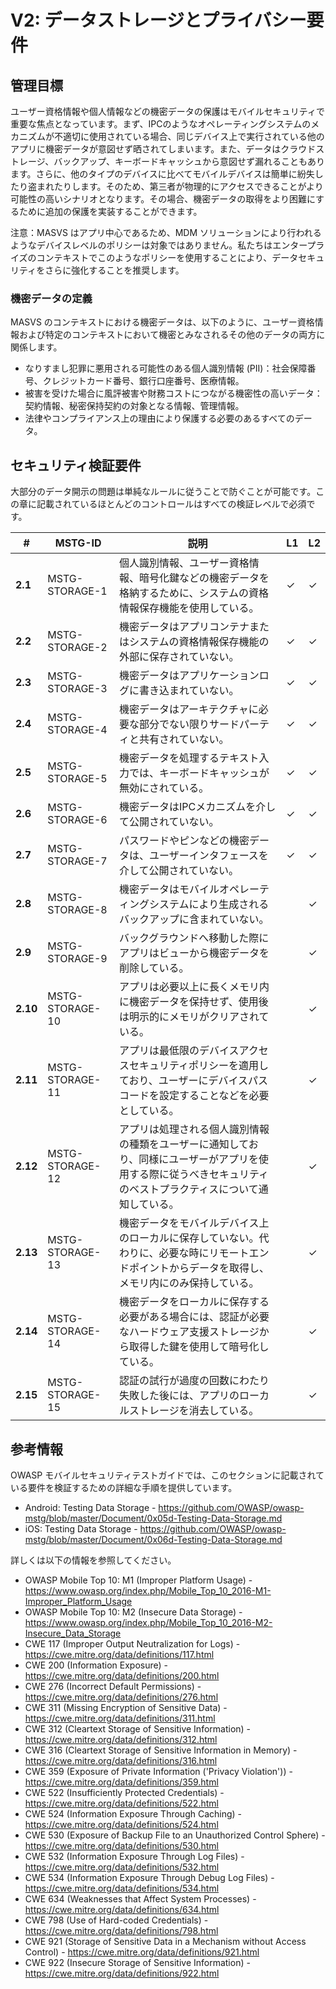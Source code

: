 # V2: データストレージとプライバシー要件

## 管理目標

ユーザー資格情報や個人情報などの機密データの保護はモバイルセキュリティで重要な焦点となっています。まず、IPCのようなオペレーティングシステムのメカニズムが不適切に使用されている場合、同じデバイス上で実行されている他のアプリに機密データが意図せず晒されてしまいます。また、データはクラウドストレージ、バックアップ、キーボードキャッシュから意図せず漏れることもあります。さらに、他のタイプのデバイスに比べてモバイルデバイスは簡単に紛失したり盗まれたりします。そのため、第三者が物理的にアクセスできることがより可能性の高いシナリオとなります。その場合、機密データの取得をより困難にするために追加の保護を実装することができます。

注意：MASVS はアプリ中心であるため、MDM ソリューションにより行われるようなデバイスレベルのポリシーは対象ではありません。私たちはエンタープライズのコンテキストでこのようなポリシーを使用することにより、データセキュリティをさらに強化することを推奨します。

### 機密データの定義

MASVS のコンテキストにおける機密データは、以下のように、ユーザー資格情報および特定のコンテキストにおいて機密とみなされるその他のデータの両方に関係します。

- なりすまし犯罪に悪用される可能性のある個人識別情報 (PII)：社会保障番号、クレジットカード番号、銀行口座番号、医療情報。
- 被害を受けた場合に風評被害や財務コストにつながる機密性の高いデータ：契約情報、秘密保持契約の対象となる情報、管理情報。
- 法律やコンプライアンス上の理由により保護する必要のあるすべてのデータ。

<div style="page-break-after: always;" >
</div>

## セキュリティ検証要件

大部分のデータ開示の問題は単純なルールに従うことで防ぐことが可能です。この章に記載されているほとんどのコントロールはすべての検証レベルで必須です。

| # | MSTG-ID | 説明 | L1 | L2 |
| -- | -------- | ---------------------- | - | - |
| **2.1** | MSTG-STORAGE-1 | 個人識別情報、ユーザー資格情報、暗号化鍵などの機密データを格納するために、システムの資格情報保存機能を使用している。 | ✓ | ✓ |
| **2.2** | MSTG-STORAGE-2 | 機密データはアプリコンテナまたはシステムの資格情報保存機能の外部に保存されていない。 | ✓ | ✓ |
| **2.3** | MSTG-STORAGE-3 | 機密データはアプリケーションログに書き込まれていない。 | ✓ | ✓ |
| **2.4** | MSTG-STORAGE-4 | 機密データはアーキテクチャに必要な部分でない限りサードパーティと共有されていない。 | ✓ | ✓ |
| **2.5** | MSTG-STORAGE-5 | 機密データを処理するテキスト入力では、キーボードキャッシュが無効にされている。 | ✓ | ✓ |
| **2.6** | MSTG-STORAGE-6 | 機密データはIPCメカニズムを介して公開されていない。 | ✓ | ✓ |
| **2.7** | MSTG-STORAGE-7 | パスワードやピンなどの機密データは、ユーザーインタフェースを介して公開されていない。 | ✓ | ✓ |
| **2.8** | MSTG-STORAGE-8 | 機密データはモバイルオペレーティングシステムにより生成されるバックアップに含まれていない。 |   | ✓ |
| **2.9** | MSTG-STORAGE-9 | バックグラウンドへ移動した際にアプリはビューから機密データを削除している。 |  | ✓ |
| **2.10** | MSTG-STORAGE-10 | アプリは必要以上に長くメモリ内に機密データを保持せず、使用後は明示的にメモリがクリアされている。 |  | ✓ |
| **2.11** | MSTG-STORAGE-11 | アプリは最低限のデバイスアクセスセキュリティポリシーを適用しており、ユーザーにデバイスパスコードを設定することなどを必要としている。 |  | ✓ |
| **2.12** | MSTG-STORAGE-12 | アプリは処理される個人識別情報の種類をユーザーに通知しており、同様にユーザーがアプリを使用する際に従うべきセキュリティのベストプラクティスについて通知している。 |  | ✓ |
| **2.13** | MSTG-STORAGE-13 | 機密データをモバイルデバイス上のローカルに保存していない。代わりに、必要な時にリモートエンドポイントからデータを取得し、メモリ内にのみ保持している。 |  | ✓ |
| **2.14** | MSTG-STORAGE-14 | 機密データをローカルに保存する必要がある場合には、認証が必要なハードウェア支援ストレージから取得した鍵を使用して暗号化している。 |  | ✓ |
| **2.15** | MSTG-STORAGE-15 | 認証の試行が過度の回数にわたり失敗した後には、アプリのローカルストレージを消去している。 |  | ✓ |

## 参考情報

OWASP モバイルセキュリティテストガイドでは、このセクションに記載されている要件を検証するための詳細な手順を提供しています。

- Android: Testing Data Storage - <https://github.com/OWASP/owasp-mstg/blob/master/Document/0x05d-Testing-Data-Storage.md>
- iOS: Testing Data Storage - <https://github.com/OWASP/owasp-mstg/blob/master/Document/0x06d-Testing-Data-Storage.md>

詳しくは以下の情報を参照してください。

- OWASP Mobile Top 10: M1 (Improper Platform Usage) - <https://www.owasp.org/index.php/Mobile_Top_10_2016-M1-Improper_Platform_Usage>
- OWASP Mobile Top 10: M2 (Insecure Data Storage) - <https://www.owasp.org/index.php/Mobile_Top_10_2016-M2-Insecure_Data_Storage>
- CWE 117 (Improper Output Neutralization for Logs) - <https://cwe.mitre.org/data/definitions/117.html>
- CWE 200 (Information Exposure) - <https://cwe.mitre.org/data/definitions/200.html>
- CWE 276 (Incorrect Default Permissions) - <https://cwe.mitre.org/data/definitions/276.html>
- CWE 311 (Missing Encryption of Sensitive Data) - <https://cwe.mitre.org/data/definitions/311.html>
- CWE 312 (Cleartext Storage of Sensitive Information) - <https://cwe.mitre.org/data/definitions/312.html>
- CWE 316 (Cleartext Storage of Sensitive Information in Memory) - <https://cwe.mitre.org/data/definitions/316.html>
- CWE 359 (Exposure of Private Information ('Privacy Violation')) - <https://cwe.mitre.org/data/definitions/359.html>
- CWE 522 (Insufficiently Protected Credentials) - <https://cwe.mitre.org/data/definitions/522.html>
- CWE 524 (Information Exposure Through Caching) - <https://cwe.mitre.org/data/definitions/524.html>
- CWE 530 (Exposure of Backup File to an Unauthorized Control Sphere) - <https://cwe.mitre.org/data/definitions/530.html>
- CWE 532 (Information Exposure Through Log Files) - <https://cwe.mitre.org/data/definitions/532.html>
- CWE 534 (Information Exposure Through Debug Log Files) - <https://cwe.mitre.org/data/definitions/534.html>
- CWE 634 (Weaknesses that Affect System Processes) - <https://cwe.mitre.org/data/definitions/634.html>
- CWE 798 (Use of Hard-coded Credentials) - <https://cwe.mitre.org/data/definitions/798.html>
- CWE 921 (Storage of Sensitive Data in a Mechanism without Access Control) - <https://cwe.mitre.org/data/definitions/921.html>
- CWE 922 (Insecure Storage of Sensitive Information) - <https://cwe.mitre.org/data/definitions/922.html>
